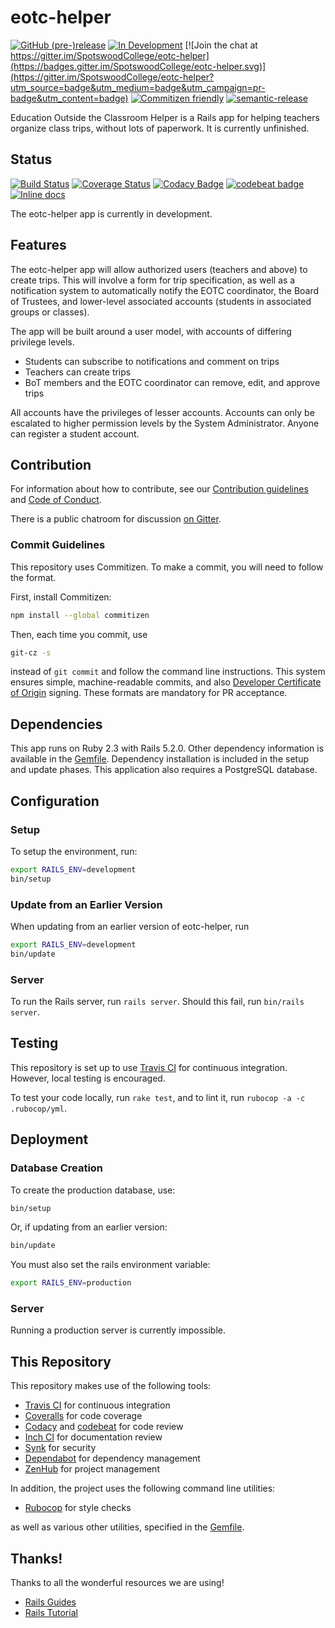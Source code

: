 # eotc-helper
[![GitHub (pre-)release](https://img.shields.io/github/release/spotswoodcollege/eotc-helper/all.svg)](https://github.com/SpotswoodCollege/eotc-helper/releases)
[![In Development](https://img.shields.io/badge/stage-development-blue.svg)](https://github.com/SpotswoodCollege/eotc-helper/releases)
[![Join the chat at https://gitter.im/SpotswoodCollege/eotc-helper](https://badges.gitter.im/SpotswoodCollege/eotc-helper.svg)](https://gitter.im/SpotswoodCollege/eotc-helper?utm_source=badge&utm_medium=badge&utm_campaign=pr-badge&utm_content=badge)
[![Commitizen friendly](https://img.shields.io/badge/commitizen-friendly-brightgreen.svg)](http://commitizen.github.io/cz-cli/)
[![semantic-release](https://img.shields.io/badge/%20%20%F0%9F%93%A6%F0%9F%9A%80-semantic--release-909090.svg)](https://github.com/semantic-release/semantic-release)
<!-- [![semantic-release](https://img.shields.io/badge/%20%20%F0%9F%93%A6%F0%9F%9A%80-semantic--release-e10079.svg)](https://github.com/semantic-release/semantic-release) upon first release -->

Education Outside the Classroom Helper is a Rails app for helping teachers organize class trips, without lots of paperwork. It is currently unfinished.

## Status

[![Build Status](https://travis-ci.org/SpotswoodCollege/eotc-helper.svg?branch=master)](https://travis-ci.org/SpotswoodCollege/eotc-helper)
[![Coverage Status](https://coveralls.io/repos/github/SpotswoodCollege/eotc-helper/badge.svg?branch=master)](https://coveralls.io/github/SpotswoodCollege/eotc-helper?branch=master)
[![Codacy Badge](https://api.codacy.com/project/badge/Grade/7abad57177164b1ca907c8b0d1d50f53)](https://www.codacy.com/app/microlith57/eotc-helper?utm_source=github.com&utm_medium=referral&utm_content=SpotswoodCollege/eotc-helper&utm_campaign=Badge_Grade)
[![codebeat badge](https://codebeat.co/badges/93f88656-53ef-478e-b239-519107b62f82)](https://codebeat.co/projects/github-com-spotswoodcollege-eotc-helper-master)
[![Inline docs](http://inch-ci.org/github/SpotswoodCollege/eotc-helper.svg?branch=master)](http://inch-ci.org/github/SpotswoodCollege/eotc-helper)

The eotc-helper app is currently in development.

## Features

The eotc-helper app will allow authorized users (teachers and above) to create trips. This will involve a form for trip specification, as well as a notification system to automatically notify the EOTC coordinator, the Board of Trustees, and lower-level associated accounts (students in associated groups or classes).

The app will be built around a user model, with accounts of differing privilege levels.

-   Students can subscribe to notifications and comment on trips
-   Teachers can create trips
-   BoT members and the EOTC coordinator can remove, edit, and approve trips

All accounts have the privileges of lesser accounts. Accounts can only be escalated to higher permission levels by the System Administrator. Anyone can register a student account.

## Contribution

For information about how to contribute, see our [Contribution guidelines](.github/CONTRIBUTING.md) and [Code of Conduct](.github/CODE_OF_CONDUCT.md).

There is a public chatroom for discussion [on Gitter](https://gitter.im/SpotswoodCollege/eotc-helper).

### Commit Guidelines

This repository uses Commitizen. To make a commit, you will need to follow the format.

First, install Commitizen:

```bash
npm install --global commitizen
```

Then, each time you commit, use

```bash
git-cz -s
```

instead of ```git commit``` and follow the command line instructions. This system ensures simple, machine-readable commits, and also [Developer Certificate of Origin](https://developercertificate.org/) signing. These formats are mandatory for PR acceptance.

## Dependencies

This app runs on Ruby 2.3 with Rails 5.2.0. Other dependency information is available in the [Gemfile](Gemfile). Dependency installation is included in the setup and update phases. This application also requires a PostgreSQL database.

## Configuration

### Setup

To setup the environment, run:

```bash
export RAILS_ENV=development
bin/setup
```

### Update from an Earlier Version

When updating from an earlier version of eotc-helper, run

```bash
export RAILS_ENV=development
bin/update
```

### Server

To run the Rails server, run `rails server`. Should this fail, run `bin/rails server`.

## Testing

This repository is set up to use [Travis CI](https://travis-ci.org/SpotswoodCollege/eotc-helper) for continuous integration. However, local testing is encouraged.

To test your code locally, run ```rake test```, and to lint it, run ```rubocop -a -c .rubocop/yml```.

## Deployment

### Database Creation

To create the production database, use:

```bash
bin/setup
```

Or, if updating from an earlier version:

```bash
bin/update
```

You must also set the rails environment variable:

```bash
export RAILS_ENV=production
```

### Server

Running a production server is currently impossible.

## This Repository

This repository makes use of the following tools:

-   [Travis CI](https://travis-ci.org/SpotswoodCollege/eotc-helper) for continuous integration
-   [Coveralls](https://coveralls.io/github/SpotswoodCollege/eotc-helper?branch=master) for code coverage
-   [Codacy](https://www.codacy.com/app/microlith57/eotc-helper) and [codebeat](https://codebeat.co/projects/github-com-spotswoodcollege-eotc-helper-master) for code review
-   [Inch CI](https://inch-ci.org/github/SpotswoodCollege/eotc-helper) for documentation review
-   [Synk](https://snyk.io/) for security
-   [Dependabot](https://app.dependabot.com/) for dependency management
-   [ZenHub](https://www.zenhub.com/) for project management

In addition, the project uses the following command line utilities:

-   [Rubocop](https://github.com/rubocop-hq/rubocop) for style checks

as well as various other utilities, specified in the [Gemfile](Gemfile).

## Thanks!

Thanks to all the wonderful resources we are using!

-   [Rails Guides](http://guides.rubyonrails.org/)
-   [Rails Tutorial](https://www.railstutorial.org/)
